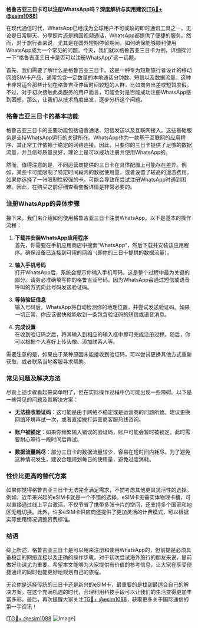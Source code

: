 **格鲁吉亚三日卡可以注册WhatsApp吗？深度解析与实用建议[[TG💪+ @esim1088](https://t.me/s/esim1088)]**

在现代通信时代，WhatsApp已经成为全球用户不可或缺的即时通讯工具之一。无论是日常聊天、分享照片还是跨国视频通话，WhatsApp都提供了便捷的服务。然而，对于旅行者来说，尤其是在国外短期停留期间，如何确保能够顺利使用WhatsApp成为一个常见的问题。今天，我们就以格鲁吉亚三日卡为例，详细探讨一下“格鲁吉亚三日卡是否可以注册WhatsApp”这一话题。

首先，我们需要了解什么是格鲁吉亚三日卡。这是一种专为短期旅行者设计的移动网络SIM卡产品，通常包含一定数量的本地通话分钟数、短信以及数据流量。这种卡非常适合那些计划在格鲁吉亚停留时间较短的人群，比如商务出差或短暂度假。不过，对于初次接触此类服务的用户而言，可能会对是否能成功注册WhatsApp感到困惑。那么，让我们从技术角度出发，逐步分析这个问题。

### **格鲁吉亚三日卡的基本功能**

格鲁吉亚三日卡的主要功能包括语音通话、短信发送以及互联网接入。这些基础服务是支持WhatsApp运行的关键所在。WhatsApp作为一款基于互联网的应用程序，其正常工作依赖于稳定的网络连接。因此，只要你的三日卡提供了足够的数据流量，并且信号质量良好，理论上是可以成功注册并使用WhatsApp的。

然而，值得注意的是，不同运营商提供的三日卡在具体配置上可能存在差异。例如，某些卡可能限制了特定时间段内的数据使用量，或者设置了较高的漫游费用。如果你选择了一张限制性较强的卡，可能会导致在尝试注册WhatsApp时遇到困难。因此，在购买之前仔细查看套餐详情是非常必要的。

### **注册WhatsApp的具体步骤**

接下来，我们来介绍如何使用格鲁吉亚三日卡注册WhatsApp。以下是基本的操作流程：

1. **下载并安装WhatsApp应用程序**  
   首先，你需要在手机应用商店中搜索“WhatsApp”，然后下载并安装该应用程序。确保设备已连接到可用的网络（即你的三日卡提供的数据流量）。

2. **输入手机号码**  
   打开WhatsApp后，系统会提示你输入手机号码。这是整个过程中最为关键的部分。请务必准确填写你的格鲁吉亚号码，因为WhatsApp会通过短信或语音呼叫的方式向此号码发送验证码。

3. **等待验证信息**  
   输入号码后，WhatsApp将自动检测你的地理位置，并尝试发送验证码。如果一切正常，你应该很快就能收到一条包含验证码的短信或语音消息。

4. **完成设置**  
   在收到验证码之后，将其输入到相应的输入框中即可完成注册过程。随后，你可以根据个人喜好上传头像、添加联系人等。

需要注意的是，如果由于某种原因未能接收到验证码，可以尝试更换其他方式重新获取，或者联系当地客服寻求帮助。

### **常见问题及解决方法**

尽管上述步骤看起来简单明了，但在实际操作过程中仍可能出现一些障碍。以下是一些常见的问题及其解决方案：

- **无法接收验证码**：这可能是由于网络不稳定或是运营商的问题所致。建议更换网络环境再试一次，或者直接拨打运营商客服热线咨询。
  
- **账户被锁定**：如果你频繁输入错误的验证码，账户可能会暂时被锁定。此时需要耐心等待一段时间后再试。

- **数据流量耗尽**：部分三日卡的数据流量较少，容易在短时间内耗尽。为了避免这种情况发生，建议合理规划每日的使用量，避免过度消耗。

### **性价比更高的替代方案**

如果你觉得格鲁吉亚三日卡无法完全满足需求，不妨考虑其他更具灵活性的选择。例如，近年来兴起的eSIM卡就是一个不错的选择。eSIM卡无需实体物理卡槽，可以直接通过线上平台激活，不仅节省了携带多张卡片的空间，还支持多个国家和地区无缝切换。此外，许多eSIM卡供应商还提供了更加灵活的计费模式，可以根据实际使用情况调整资费标准。

### **结语**

综上所述，格鲁吉亚三日卡是可以用来注册和使用WhatsApp的，但前提是必须具备稳定的网络连接以及正确的操作步骤。对于初次尝试海外旅行的朋友来说，提前做好功课尤为重要。希望本文能够为大家提供有价值的参考信息，让大家在享受便捷通讯的同时也能更好地规划自己的旅程。

无论你是选择传统的三日卡还是新兴的eSIM卡，最重要的是找到最适合自己的解决方案。在这个充满机遇的时代，合理利用科技手段可以让我们的生活变得更加丰富多彩。最后，再次提醒大家关注[TG💪+ @esim1088](https://t.me/s/esim1088)，获取更多关于国际通信的第一手资讯！

[[TG💪+ @esim1088](https://t.me/s/esim1088) ![Image](https://i.postimg.cc/4NQfJmqS/Snipaste-2025-05-13-00-14-12.png)]